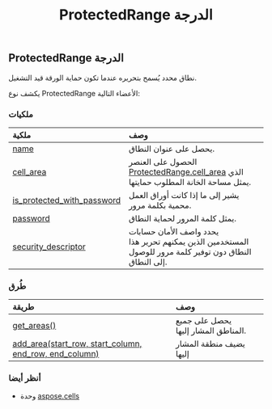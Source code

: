 ﻿---
title: ProtectedRange الدرجة
second_title: Aspose.Cells for Python via .NET API المراجع
description:
type: docs
weight: 1200
url: /ar/python-net/aspose.cells/protectedrange/
is_root: false
---
##  ProtectedRange الدرجة
نطاق محدد يُسمح بتحريره عندما تكون حماية الورقة قيد التشغيل.



يكشف نوع ProtectedRange الأعضاء التالية:

###  ملكيات
| ملكية| وصف|
| :- | :- |
| [name](/cells/ar/python-net/aspose.cells/protectedrange/name) | يحصل على عنوان النطاق.|
| [cell_area](/cells/ar/python-net/aspose.cells/protectedrange/cell_area) | الحصول على العنصر [ProtectedRange.cell_area](/cells/ar/python-net/aspose.cells/protectedrange#cell_area) الذي يمثل مساحة الخانة المطلوب حمايتها.|
| [is_protected_with_password](/cells/ar/python-net/aspose.cells/protectedrange/is_protected_with_password) |يشير إلى ما إذا كانت أوراق العمل محمية بكلمة مرور.|
| [password](/cells/ar/python-net/aspose.cells/protectedrange/password) | يمثل كلمة المرور لحماية النطاق.|
| [security_descriptor](/cells/ar/python-net/aspose.cells/protectedrange/security_descriptor) | يحدد واصف الأمان حسابات المستخدمين الذين يمكنهم تحرير هذا النطاق دون توفير كلمة مرور للوصول إلى النطاق.|


###  طُرق
| طريقة| وصف|
| :- | :- |
| [get_areas()](/cells/ar/python-net/aspose.cells/protectedrange/get_areas/#) | يحصل على جميع المناطق المشار إليها.|
| [add_area(start_row, start_column, end_row, end_column)](/cells/ar/python-net/aspose.cells/protectedrange/add_area/#int-int-int-int) | يضيف منطقة المشار إليها|



###  أنظر أيضا
* وحدة [aspose.cells](..)
